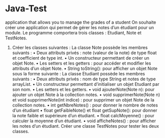 # <h1>Java-Test</h1>
 application that allows you to manage the grades of a student
On souhaite créer une application qui permet de gérer les notes d’un étudiant pour un 
module. Le programme comportera trois classes : Etudiant, Note et TestNotes.
1. Créer les classes suivantes :
La classe Note possède les membres suivants : 
• Deux attributs privés : note (valeur de la note) de type float et coefficient de type int.
• Un constructeur permettant de créer un objet Note.
• Les setters et les getters : pour accéder et modifier les attributs d’un objet Note.
• String toString(): pour afficher un objet Note sous la forme suivante :
La classe Etudiant possède les membres suivants : 
• Deux attributs privés : nom de type String et notes de type arrayList<Note>.
• Un constructeur permettant d’initialiser un objet Etudiant par son nom.
• Les setters et les getters.
• void ajouterNote(Note n): pour ajouter un objet Note à la collection notes.
• void supprimerNote(Note n) et void supprimerNote(int indice) : pour supprimer un
objet Note de la collection notes.
• int getNbreNotes() : pour donner le nombre de notes d’un étudiant
• float getFaibleNote() et float getSupNote(): pour donner la note faible et supérieure
d’un étudiant.
• float calcMoyenne() : pour calculer la moyenne d’un étudiant.
• void afficheNotes() : pour afficher les notes d’un étudiant.
Créer une classe TestNotes pour tester les deux classes.
